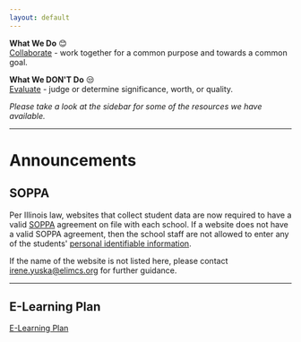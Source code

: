 ```yaml
---
layout: default
---
```

**What We Do** 😊  
<u>Collaborate</u> - work together for a common purpose and towards a common goal.

**What We DON'T Do** 😒  
<u>Evaluate</u> - judge or determine significance, worth, or quality.  

_Please take a look at the sidebar for some of the resources we have available._

---
# Announcements

## SOPPA
Per Illinois law, websites that collect student data are now required to have a valid [SOPPA](https://ltcillinois.org/services/dataprivacy/) agreement on file with each school. If a website does not have a valid SOPPA agreement, then the school staff are not allowed to enter any of the students' [personal identifiable information](https://www.iasb.com/about-us/publications/journal/2020/january-february-2020/legal-matters-ready-or-not/). 

If the name of the website is not listed here, please contact [irene.yuska@elimcs.org](irene.yuksa@elimcs.org) for further guidance.

---
## E-Learning Plan
[E-Learning Plan](../files/E-LearningPlan.pdf)

